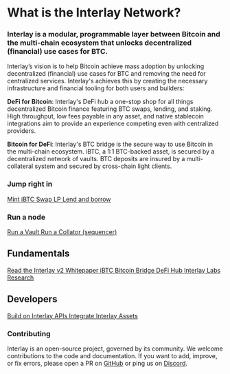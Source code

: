 # What is the Interlay Network?


### Interlay is a modular, programmable layer between Bitcoin and the multi-chain ecosystem that unlocks decentralized (financial) use cases for BTC.

Interlay’s vision is to help Bitcoin achieve mass adoption by unlocking decentralized (financial) use cases for BTC and removing the need for centralized services. Interlay's achieves this by creating the necessary infrastructure and financial tooling for both users and builders:

**DeFi for Bitcoin**: Interlay's DeFi hub a one-stop shop for all things decentralized Bitcoin finance featuring BTC swaps, lending, and staking. High throughput, low fees payable in any asset, and native stablecoin integrations aim to provide an experience competing even with centralized providers.

**Bitcoin for DeFi**: Interlay's BTC bridge is the secure way to use Bitcoin in the multi-chain ecosystem. iBTC, a 1:1 BTC-backed asset, is secured by a decentralized network of vaults. BTC deposits are insured by a multi-collateral system and secured by cross-chain light clients.



### Jump right in

<a class="info-button util-w100" href="#/guides/bridge">
   Mint iBTC
</a>
<a class="info-button util-w100" href="#/guides/swap">
   Swap
</a>
<a class="info-button util-w100" href="#/guides/pools">
   LP
</a>
<a class="info-button util-w100" href="#/guides/lending">
   Lend and borrow
</a>

### Run a node

<a class="info-button util-w100" href="#/vault/overview">
   Run a Vault
</a>
<a class="info-button util-w100" href="#/collator/overview">
   Run a Collator (sequencer)
</a>

## Fundamentals

<a class="info-button util-w100" href="https://gateway.pinata.cloud/ipfs/QmWp62gdLssFpAoG2JqK8sy3m3rTRUa8LyzoSY8ZFisYNB">
   Read the Interlay v2 Whitepaper
</a>

<a class="info-button util-w100" href="#/learn/ibtc-bridge">
   iBTC Bitcoin Bridge
</a>

<a class="info-button util-w100" href="#/learn/defi-hub">
   DeFi Hub
</a>

<a class="info-button util-w100" href="#/about/research">
   Interlay Labs Research
</a>

## Developers

<a class="info-button util-w100" href="#/developers/overview">
   Build on Interlay
</a>

<a class="info-button util-w100" href="#/developers/api">
   APIs
</a>

<a class="info-button util-w100" href="#/developers/assets">
   Integrate Interlay Assets
</a>

### Contributing

Interlay is an open-source project, governed by its community. We welcome contributions to the code and documentation.
If you want to add, improve, or fix errors, please open a PR on [GitHub](https://github.com/interlay) or ping us on [Discord](https://discord.gg/invite/interlay).
